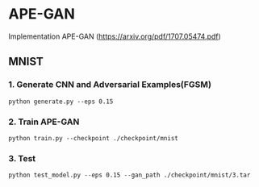 # APE-GAN

Implementation APE-GAN (https://arxiv.org/pdf/1707.05474.pdf)

## MNIST
### 1. Generate CNN and Adversarial Examples(FGSM)
```
python generate.py --eps 0.15
```

### 2. Train APE-GAN
```
python train.py --checkpoint ./checkpoint/mnist
```

### 3. Test
```
python test_model.py --eps 0.15 --gan_path ./checkpoint/mnist/3.tar
```
